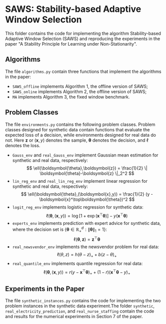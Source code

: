 # SAWS: Stability-based Adaptive Window Selection

This folder contains the code for implementing the algorithm Stability-based Adaptive Window Selection (SAWS) and reproducing the experiments in the paper "A Stability Principle for Learning under Non-Stationarity".

## Algorithms

The file `algorithms.py` contain three functions that implement the algorithms in the paper:
- `SAWS_offline` implements Algorithm 1, the offline version of SAWS;
- `SAWS_online` implements Algorithm 2, the offline version of SAWS;
- `MA` implements Algorithm 3, the fixed window benchmark.

## Problem Classes
The file `environments.py` contains the following problem classes. Problem classes designed for synthetic data contain functions that evaluate the expected loss of a decision, while environments designed for real data do not. Here $\boldsymbol{z}$ or $(\boldsymbol{x},y)$ denotes the sample, $\boldsymbol{\theta}$ denotes the decision, and $\ell$ denotes the loss.

- `Gauss_env` and `real_Gauss_env` implement Gaussian mean estimation for synthetic and real data, respectively: 
$$ \ell(\boldsymbol{\theta},\boldsymbol{z}) = \frac{1}{2} \| \boldsymbol{\theta}-\boldsymbol{z} \|_2^2 $$
- `lin_reg_env` and `real_lin_reg_env` implement linear regression for synthetic and real data, respectively:
$$ \ell(\boldsymbol{\theta},(\boldsymbol{x},y)) = \frac{1}{2} (y - \boldsymbol{x}^\top\boldsymbol{\theta})^2 $$
- `logit_reg_env` implements logistic regression for synthetic data:
$$ \ell(\boldsymbol{\theta},(\boldsymbol{x},y)) = \log [ 1 + \exp(\boldsymbol{x}^\top\boldsymbol{\theta}) ] - y(\boldsymbol{x}^\top\boldsymbol{\theta}) $$
- `experts_env` implements prediction with expert advice for synthetic data, where the decision set is $\{\boldsymbol{\theta}\in\mathbb{R}_+^d:\|\boldsymbol{\theta}\|_1=1\}$:
$$ \ell(\boldsymbol{\theta},\boldsymbol{z}) = \boldsymbol{z}^\top \boldsymbol{\theta} $$
- `real_newsvendor_env` implements the newsvendor problem for real data:
$$ \ell(\theta,z) = h(\theta - z)_+ + b(z - \theta)_+ $$
- `real_quantile_env` implements quantile regression for real data:
$$ \ell(\boldsymbol{\theta},(\boldsymbol{x},y)) = r(y - \boldsymbol{x}^\top\boldsymbol{\theta})_+ + (1-r)(\boldsymbol{x}^\top\boldsymbol{\theta} - y)_+ $$

## Experiments in the Paper

 The file `synthetic_instances.py` contains the code for implementing the two problem instances in the synthetic data experiment.The folder `synthetic`, `real_electricity_prediction`, and `real_nurse_staffing` contain the code and results for the numerical experiments in Section 7 of the paper.